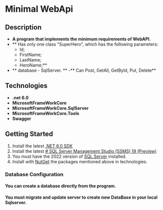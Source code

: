 ﻿#  Minimal WebApi
 
## Description
 

 - **A program that implements the minimum requirements of WebAPI.**
 - ** Has only one class "SuperHero", which has the following parameters:
    - Id;
    - FirstName;
    - LastName;
    - HeroName;**
- ** database - SqlServer. **
-** Can Post, GetAll, GetById, Put, Delete**
 

## Technologies
 

 - **.net 6.0**
 - **MicrosoftFrameWorkCore**
 - **MicrosoftFrameWorkCore.SqlServer**
 - **MicrosoftFrameWorkCore.Tools**
 - **Swagger**

## Getting Started

1.  Install the latest  [.NET 6.0 SDK](https://dotnet.microsoft.com/en-us/download/dotnet/5.0)
2.  Install the latest  [# SQL Server Management Studio (SSMS) 19 (Preview)](https://learn.microsoft.com/en-us/sql/ssms/download-sql-server-management-studio-ssms-19?view=sql-server-ver16)
3.  You must have the 2022 version of [SQL Server](https://www.microsoft.com/en-us/sql-server/sql-server-downloads?rtc=1) installed.
4. Install with [NutGet](https://www.nuget.org/) the packages mentioned above in technologies.

### [](https://github.com/jasontaylordev/CleanArchitecture#database-configuration)Database Configuration

#### You can create a database directly from the program. 
#### You must migrate and update server to create new DataBase in your local Sqlserver.
